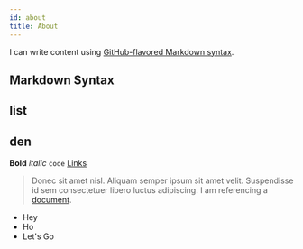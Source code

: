 ```yaml
---
id: about
title: About
---
```


I can write content using [GitHub-flavored Markdown syntax](https://github.github.com/gfm/).

## Markdown Syntax
## list
## den

**Bold** _italic_ `code` [Links](#url)

> Donec sit amet nisl. Aliquam semper ipsum sit amet velit. Suspendisse
> id sem consectetuer libero luctus adipiscing.
I am referencing a [document](doc1.md).
* Hey
* Ho
* Let's Go